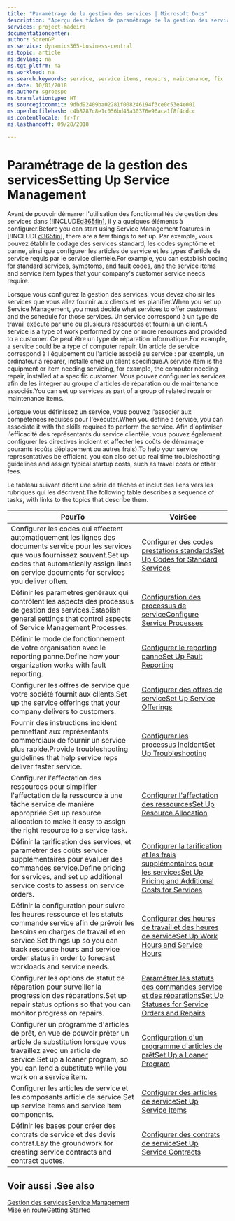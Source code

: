 ```yaml
---
title: "Paramétrage de la gestion des services | Microsoft Docs"
description: "Aperçu des tâches de paramétrage de la gestion des services en fonction de la manière dont vos partenaires gère leurs services."
services: project-madeira
documentationcenter: 
author: SorenGP
ms.service: dynamics365-business-central
ms.topic: article
ms.devlang: na
ms.tgt_pltfrm: na
ms.workload: na
ms.search.keywords: service, service items, repairs, maintenance, fix
ms.date: 10/01/2018
ms.author: sgroespe
ms.translationtype: HT
ms.sourcegitcommit: 9dbd92409ba02281f008246194f3ce0c53e4e001
ms.openlocfilehash: c4b8287c8e1c056bd45a30376e96aca1f8f4ddcc
ms.contentlocale: fr-fr
ms.lasthandoff: 09/28/2018

---
```


# <a name="setting-up-service-management"></a><span data-ttu-id="19b26-103">Paramétrage de la gestion des services</span><span class="sxs-lookup"><span data-stu-id="19b26-103">Setting Up Service Management</span></span>
<span data-ttu-id="19b26-104">Avant de pouvoir démarrer l'utilisation des fonctionnalités de gestion des services dans [!INCLUDE[d365fin](includes/d365fin_md.md)], il y a quelques éléments à configurer.</span><span class="sxs-lookup"><span data-stu-id="19b26-104">Before you can start using Service Management features in [!INCLUDE[d365fin](includes/d365fin_md.md)], there are a few things to set up.</span></span> <span data-ttu-id="19b26-105">Par exemple, vous pouvez établir le codage des services standard, les codes symptôme et panne, ainsi que configurer les articles de service et les types d'article de service requis par le service clientèle.</span><span class="sxs-lookup"><span data-stu-id="19b26-105">For example, you can establish coding for standard services, symptoms, and fault codes, and the service items and service item types that your company's customer service needs require.</span></span>  

<span data-ttu-id="19b26-106">Lorsque vous configurez la gestion des services, vous devez choisir les services que vous allez fournir aux clients et les planifier.</span><span class="sxs-lookup"><span data-stu-id="19b26-106">When you set up Service Management, you must decide what services to offer customers and the schedule for those services.</span></span> <span data-ttu-id="19b26-107">Un service correspond à un type de travail exécuté par une ou plusieurs ressources et fourni à un client.</span><span class="sxs-lookup"><span data-stu-id="19b26-107">A service is a type of work performed by one or more resources and provided to a customer.</span></span> <span data-ttu-id="19b26-108">Ce peut être un type de réparation informatique.</span><span class="sxs-lookup"><span data-stu-id="19b26-108">For example, a service could be a type of computer repair.</span></span> <span data-ttu-id="19b26-109">Un article de service correspond à l'équipement ou l'article associé au service : par exemple, un ordinateur à réparer, installé chez un client spécifique.</span><span class="sxs-lookup"><span data-stu-id="19b26-109">A service item is the equipment or item needing servicing, for example, the computer needing repair, installed at a specific customer.</span></span> <span data-ttu-id="19b26-110">Vous pouvez configurer les services afin de les intégrer au groupe d'articles de réparation ou de maintenance associés.</span><span class="sxs-lookup"><span data-stu-id="19b26-110">You can set up services as part of a group of related repair or maintenance items.</span></span>  
  
<span data-ttu-id="19b26-111">Lorsque vous définissez un service, vous pouvez l'associer aux compétences requises pour l'exécuter.</span><span class="sxs-lookup"><span data-stu-id="19b26-111">When you define a service, you can associate it with the skills required to perform the service.</span></span> <span data-ttu-id="19b26-112">Afin d'optimiser l'efficacité des représentants du service clientèle, vous pouvez également configurer les directives incident et affecter les coûts de démarrage courants (coûts déplacement ou autres frais).</span><span class="sxs-lookup"><span data-stu-id="19b26-112">To help your service representatives be efficient, you can also set up real time troubleshooting guidelines and assign typical startup costs, such as travel costs or other fees.</span></span>  

<span data-ttu-id="19b26-113">Le tableau suivant décrit une série de tâches et inclut des liens vers les rubriques qui les décrivent.</span><span class="sxs-lookup"><span data-stu-id="19b26-113">The following table describes a sequence of tasks, with links to the topics that describe them.</span></span>  
  
| <span data-ttu-id="19b26-114">Pour</span><span class="sxs-lookup"><span data-stu-id="19b26-114">To</span></span> | <span data-ttu-id="19b26-115">Voir</span><span class="sxs-lookup"><span data-stu-id="19b26-115">See</span></span> |
| --- | --- |
| <span data-ttu-id="19b26-116">Configurer les codes qui affectent automatiquement les lignes des documents service pour les services que vous fournissez souvent.</span><span class="sxs-lookup"><span data-stu-id="19b26-116">Set up codes that automatically assign lines on service documents for services you deliver often.</span></span> |[<span data-ttu-id="19b26-117">Configurer des codes prestations standards</span><span class="sxs-lookup"><span data-stu-id="19b26-117">Set Up Codes for Standard Services</span></span>](service-how-setup-service-coding.md)|
| <span data-ttu-id="19b26-118">Définir les paramètres généraux qui contrôlent les aspects des processus de gestion des services.</span><span class="sxs-lookup"><span data-stu-id="19b26-118">Establish general settings that control aspects of Service Management Processes.</span></span>|[<span data-ttu-id="19b26-119">Configuration des processus de service</span><span class="sxs-lookup"><span data-stu-id="19b26-119">Configure Service Processes</span></span>](service-setup-service-processes.md)|
| <span data-ttu-id="19b26-120">Définir le mode de fonctionnement de votre organisation avec le reporting panne.</span><span class="sxs-lookup"><span data-stu-id="19b26-120">Define how your organization works with fault reporting.</span></span> |[<span data-ttu-id="19b26-121">Configurer le reporting panne</span><span class="sxs-lookup"><span data-stu-id="19b26-121">Set Up Fault Reporting</span></span>](service-how-setup-fault-reporting.md) |
| <span data-ttu-id="19b26-122">Configurer les offres de service que votre société fournit aux clients.</span><span class="sxs-lookup"><span data-stu-id="19b26-122">Set up the service offerings that your company delivers to customers.</span></span>|[<span data-ttu-id="19b26-123">Configurer des offres de service</span><span class="sxs-lookup"><span data-stu-id="19b26-123">Set Up Service Offerings</span></span>](service-how-setup-service-offerings.md)|
| <span data-ttu-id="19b26-124">Fournir des instructions incident permettant aux représentants commerciaux de fournir un service plus rapide.</span><span class="sxs-lookup"><span data-stu-id="19b26-124">Provide troubleshooting guidelines that help service reps deliver faster service.</span></span> |[<span data-ttu-id="19b26-125">Configurer les processus incident</span><span class="sxs-lookup"><span data-stu-id="19b26-125">Set Up Troubleshooting</span></span>](service-how-setup-troubleshooting.md) |
| <span data-ttu-id="19b26-126">Configurer l'affectation des ressources pour simplifier l'affectation de la ressource à une tâche service de manière appropriée.</span><span class="sxs-lookup"><span data-stu-id="19b26-126">Set up resource allocation to make it easy to assign the right resource to a service task.</span></span> |[<span data-ttu-id="19b26-127">Configurer l'affectation des ressources</span><span class="sxs-lookup"><span data-stu-id="19b26-127">Set Up Resource Allocation</span></span>](service-how-setup-resource-allocation.md) |
| <span data-ttu-id="19b26-128">Définir la tarification des services, et paramétrer des coûts service supplémentaires pour évaluer des commandes service.</span><span class="sxs-lookup"><span data-stu-id="19b26-128">Define pricing for services, and set up additional service costs to assess on service orders.</span></span> |[<span data-ttu-id="19b26-129">Configurer la tarification et les frais supplémentaires pour les services</span><span class="sxs-lookup"><span data-stu-id="19b26-129">Set Up Pricing and Additional Costs for Services</span></span>](service-how-setup-service-costs-pricing.md)|
| <span data-ttu-id="19b26-130">Définir la configuration pour suivre les heures ressource et les statuts commande service afin de prévoir les besoins en charges de travail et en service.</span><span class="sxs-lookup"><span data-stu-id="19b26-130">Set things up so you can track resource hours and service order status in order to forecast workloads and service needs.</span></span>|[<span data-ttu-id="19b26-131">Configurer des heures de travail et des heures de service</span><span class="sxs-lookup"><span data-stu-id="19b26-131">Set Up Work Hours and Service Hours</span></span>](service-how-setup-work-service-hours.md)|
| <span data-ttu-id="19b26-132">Configurer les options de statut de réparation pour surveiller la progression des réparations.</span><span class="sxs-lookup"><span data-stu-id="19b26-132">Set up repair status options so that you can monitor progress on repairs.</span></span> | [<span data-ttu-id="19b26-133">Paramétrer les statuts des commandes service et des réparations</span><span class="sxs-lookup"><span data-stu-id="19b26-133">Set Up Statuses for Service Orders and Repairs</span></span>](service-order-repair-status.md)|
| <span data-ttu-id="19b26-134">Configurer un programme d'articles de prêt, en vue de pouvoir prêter un article de substitution lorsque vous travaillez avec un article de service.</span><span class="sxs-lookup"><span data-stu-id="19b26-134">Set up a loaner program, so you can lend a substitute while you work on a service item.</span></span> |[<span data-ttu-id="19b26-135">Configuration d'un programme d'articles de prêt</span><span class="sxs-lookup"><span data-stu-id="19b26-135">Set Up a Loaner Program</span></span>](service-how-setup-loaner-program.md) |
| <span data-ttu-id="19b26-136">Configurer les articles de service et les composants article de service.</span><span class="sxs-lookup"><span data-stu-id="19b26-136">Set up service items and service item components.</span></span> |[<span data-ttu-id="19b26-137">Configurer des articles de service</span><span class="sxs-lookup"><span data-stu-id="19b26-137">Set Up Service Items</span></span>](service-how-setup-service-items.md) |
| <span data-ttu-id="19b26-138">Définir les bases pour créer des contrats de service et des devis contrat.</span><span class="sxs-lookup"><span data-stu-id="19b26-138">Lay the groundwork for creating service contracts and contract quotes.</span></span> |[<span data-ttu-id="19b26-139">Configurer des contrats de service</span><span class="sxs-lookup"><span data-stu-id="19b26-139">Set Up Service Contracts</span></span>](service-how-setup-service-contracts.md) |

## <a name="see-also"></a><span data-ttu-id="19b26-140">Voir aussi .</span><span class="sxs-lookup"><span data-stu-id="19b26-140">See also</span></span>
[<span data-ttu-id="19b26-141">Gestion des services</span><span class="sxs-lookup"><span data-stu-id="19b26-141">Service Management</span></span>](service-service.md)  
[<span data-ttu-id="19b26-142">Mise en route</span><span class="sxs-lookup"><span data-stu-id="19b26-142">Getting Started</span></span>](product-get-started.md)  

